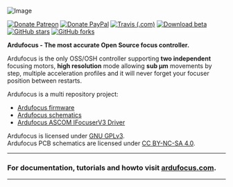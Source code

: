 ![Image](https://ardufocus.com/assets/images/layout/logo-github.png)

[![Donate Patreon](https://img.shields.io/badge/Donate-Patreon-blue.svg?style=for-the-badge)](https://www.patreon.com/join/jbrazio?)
[![Donate PayPal](https://img.shields.io/badge/Donate-Paypal-blue.svg?style=for-the-badge)](https://www.paypal.com/cgi-bin/webscr?cmd=_s-xclick&hosted_button_id=D5XZ7QFLP8LXE)
[![Travis (.com)](https://img.shields.io/travis/com/jbrazio/ardufocus.svg?style=for-the-badge)](https://travis-ci.com/jbrazio/ardufocus)
[![Download beta](https://img.shields.io/github/release-pre/jbrazio/ardufocus.svg?style=for-the-badge)](https://github.com/jbrazio/ardufocus/archive/master.zip)
[![GitHub stars](https://img.shields.io/github/stars/jbrazio/ardufocus.svg?style=for-the-badge)](https://github.com/jbrazio/ardufocus/stargazers)
[![GitHub forks](https://img.shields.io/github/forks/jbrazio/ardufocus.svg?style=for-the-badge)](https://github.com/jbrazio/ardufocus/network)

**Ardufocus - The most accurate Open Source focus controller.**

Ardufocus is the only OSS/OSH controller supporting **two independent** focusing motors, **high resolution**
mode allowing **sub μm** movements by step, multiple acceleration profiles and it will never forget your
focuser position between restarts.

Ardufocus is a multi repository project:
- [Ardufocus firmware](https://github.com/jbrazio/ardufocus)
- [Ardufocus schematics](https://github.com/jbrazio/ardufocus-schematics)
- [Ardufocus ASCOM IFocuserV3 Driver](https://github.com/jbrazio/ardufocus-ascom)

Ardufocus is licensed under [GNU GPLv3](https://www.gnu.org/licenses/gpl-3.0.en.html). <br />
Ardufocus PCB schematics are licensed under [CC BY-NC-SA 4.0](https://creativecommons.org/licenses/by-nc-sa/4.0/).

----

### For documentation, tutorials and howto visit [ardufocus.com](https://ardufocus.com).

----

